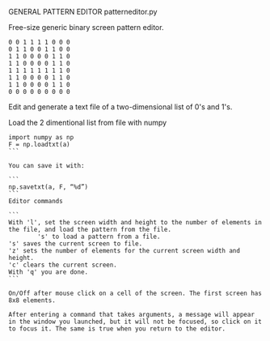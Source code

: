GENERAL PATTERN EDITOR patterneditor.py

Free-size generic binary screen pattern editor.

````
0 0 1 1 1 1 0 0 0
0 1 1 0 0 1 1 0 0
1 1 0 0 0 0 1 1 0
1 1 0 0 0 0 1 1 0
1 1 1 1 1 1 1 1 0
1 1 0 0 0 0 1 1 0
1 1 0 0 0 0 1 1 0
0 0 0 0 0 0 0 0 0
````

Edit and generate a text file of a two-dimensional list of 0's and 1's.

Load the 2 dimentional list from file with numpy

````.
import numpy as np
F = np.loadtxt(a)
```

You can save it with:

```
np.savetxt(a, F, “%d”)
```
Editor commands

```
With 'l', set the screen width and height to the number of elements in the file, and load the pattern from the file.
        's' to load a pattern from a file.
's' saves the current screen to file.
'z' sets the number of elements for the current screen width and height.
'c' clears the current screen.
With 'q' you are done.
```

On/Off after mouse click on a cell of the screen. The first screen has 8x8 elements.

After entering a command that takes arguments, a message will appear in the window you launched, but it will not be focused, so click on it to focus it. The same is true when you return to the editor.
